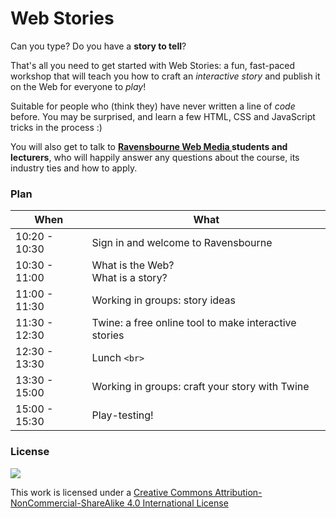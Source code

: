 # Web Stories

Can you type? Do you have a **story to tell**?

That's all you need to get started with Web Stories: a fun, fast-paced workshop that will teach you how to craft an *interactive story* and publish it on the Web for everyone to *play*!

Suitable for people who (think they) have never written a line of *code* before. You may be surprised, and learn a few HTML, CSS and JavaScript tricks in the process :)

You will also get to talk to **[Ravensbourne Web Media ](https://twitter.com/ravewebmedia) students and lecturers**, who will happily answer any questions about the course, its industry ties and how to apply.


### Plan

When | What
---- | ----
10:20 - 10:30 | Sign in and welcome to Ravensbourne
10:30 - 11:00 | What is the Web? <br>What is a story?
11:00 - 11:30 | Working in groups: story ideas
11:30 - 12:30 | Twine: a free online tool to make interactive stories 
12:30 - 13:30 | Lunch `<br>`
13:30 - 15:00 | Working in groups: craft your story with Twine
15:00 - 15:30 | Play-testing!








### License

[![](https://i.creativecommons.org/l/by-nc-sa/4.0/88x31.png)](http://creativecommons.org/licenses/by-nc-sa/4.0)

This work is licensed under a [Creative Commons Attribution-NonCommercial-ShareAlike 4.0 International License ](http://creativecommons.org/licenses/by-nc-sa/4.0)